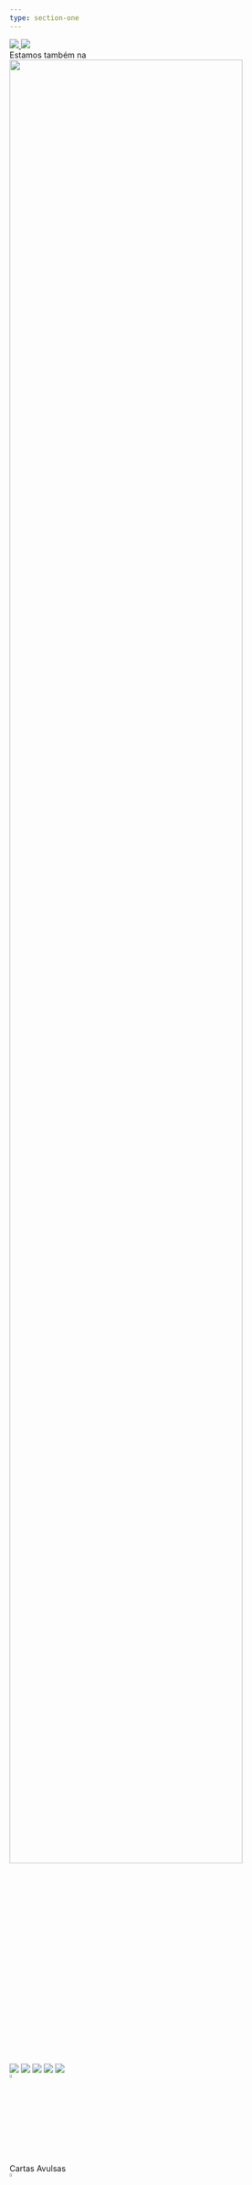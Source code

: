 ```yaml
---
type: section-one
---
```


<div>
    <a class="banner-desktop" href="https://filhosderivia.com.br">
        <img src="assets/images/social-media-icons/banner_desktop.jpg" />
    </a>
    <a class="banner-mobile" href="https://filhosderivia.com.br">
        <img src="assets/images/social-media-icons/banner-mobile.jpg" />
    </a>
    <div class="banner-container">
        <div class="banner-section">
            <div class="banner-column">
                <div id="liga-pokemon">
                    <div>Estamos também na</div>
                    <img src="assets/images/banner/liga_pokemon_logo.png" width="90%"/>
                </div>
            </div>
            <div class="banner-column">
                <div id="banner-cards">
                    <div>
                        <img class="banner-image-cards img-reflex" src="assets/images/banner/carta-1.png" />
                        <img class="banner-image-cards" src="assets/images/banner/carta-2.png" />
                        <img class="banner-image-cards" src="assets/images/banner/carta-3.png" />
                        <img class="banner-image-cards" src="assets/images/banner/carta-4.png" />
                        <img class="logo" src="assets/images/banner/cavaleiro_negro_cropped.png"/>
                    </div>                    
                </div>
            </div>
            <div class="banner-column">
                <div>
                    <div class="pokebola-row">
                       <img src="assets/images/banner/pokebola.png" width="4%"/>
                       <div>Cartas Avulsas</div>
                    </div>
                    <div class="pokebola-row">
                       <img src="assets/images/banner/pokebola.png" width="4%"/>
                       <div>Boosters</div>
                    </div>
                    <div class="pokebola-row">
                       <img src="assets/images/banner/pokebola.png" width="4%"/>
                       <div>Pastas</div>
                    </div>
                    <div class="pokebola-row">
                       <img src="assets/images/banner/pokebola.png" width="4%"/>
                       <div>Sleeves / Top Loaders</div>
                    </div>
                    <div class="pokebola-row">
                       <img src="assets/images/banner/pokebola.png" width="4%"/>
                       <div>E muito mais...</div>
                    </div>
                </div>
                <a class="banner-link-loja" href="https://filhosderivia.com.br/">Conheça nossa loja virtual</a>
            </div>
        </div>
    </div>
</div>